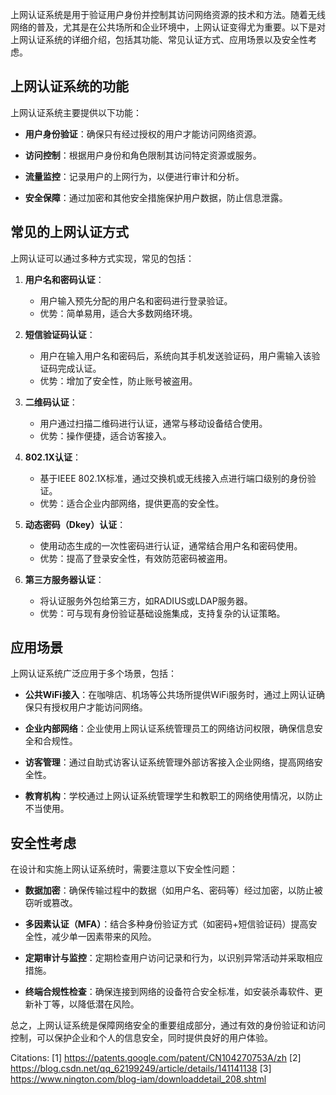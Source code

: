 上网认证系统是用于验证用户身份并控制其访问网络资源的技术和方法。随着无线网络的普及，尤其是在公共场所和企业环境中，上网认证变得尤为重要。以下是对上网认证系统的详细介绍，包括其功能、常见认证方式、应用场景以及安全性考虑。

## 上网认证系统的功能

上网认证系统主要提供以下功能：

- **用户身份验证**：确保只有经过授权的用户才能访问网络资源。
  
- **访问控制**：根据用户身份和角色限制其访问特定资源或服务。

- **流量监控**：记录用户的上网行为，以便进行审计和分析。

- **安全保障**：通过加密和其他安全措施保护用户数据，防止信息泄露。

## 常见的上网认证方式

上网认证可以通过多种方式实现，常见的包括：

1. **用户名和密码认证**：
   - 用户输入预先分配的用户名和密码进行登录验证。
   - 优势：简单易用，适合大多数网络环境。

2. **短信验证码认证**：
   - 用户在输入用户名和密码后，系统向其手机发送验证码，用户需输入该验证码完成认证。
   - 优势：增加了安全性，防止账号被盗用。

3. **二维码认证**：
   - 用户通过扫描二维码进行认证，通常与移动设备结合使用。
   - 优势：操作便捷，适合访客接入。

4. **802.1X认证**：
   - 基于IEEE 802.1X标准，通过交换机或无线接入点进行端口级别的身份验证。
   - 优势：适合企业内部网络，提供更高的安全性。

5. **动态密码（Dkey）认证**：
   - 使用动态生成的一次性密码进行认证，通常结合用户名和密码使用。
   - 优势：提高了登录安全性，有效防范密码被盗用。

6. **第三方服务器认证**：
   - 将认证服务外包给第三方，如RADIUS或LDAP服务器。
   - 优势：可与现有身份验证基础设施集成，支持复杂的认证策略。

## 应用场景

上网认证系统广泛应用于多个场景，包括：

- **公共WiFi接入**：在咖啡店、机场等公共场所提供WiFi服务时，通过上网认证确保只有授权用户才能访问网络。

- **企业内部网络**：企业使用上网认证系统管理员工的网络访问权限，确保信息安全和合规性。

- **访客管理**：通过自助式访客认证系统管理外部访客接入企业网络，提高网络安全性。

- **教育机构**：学校通过上网认证系统管理学生和教职工的网络使用情况，以防止不当使用。

## 安全性考虑

在设计和实施上网认证系统时，需要注意以下安全性问题：

- **数据加密**：确保传输过程中的数据（如用户名、密码等）经过加密，以防止被窃听或篡改。

- **多因素认证（MFA）**：结合多种身份验证方式（如密码+短信验证码）提高安全性，减少单一因素带来的风险。

- **定期审计与监控**：定期检查用户访问记录和行为，以识别异常活动并采取相应措施。

- **终端合规性检查**：确保连接到网络的设备符合安全标准，如安装杀毒软件、更新补丁等，以降低潜在风险。

总之，上网认证系统是保障网络安全的重要组成部分，通过有效的身份验证和访问控制，可以保护企业和个人的信息安全，同时提供良好的用户体验。

Citations:
[1] https://patents.google.com/patent/CN104270753A/zh
[2] https://blog.csdn.net/qq_62199249/article/details/141141138
[3] https://www.nington.com/blog-iam/downloaddetail_208.shtml
